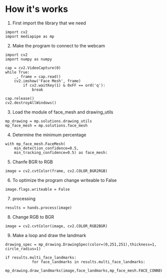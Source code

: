# How it's works
1. First import the library that we need
````
import cv2
import mediapipe as mp
````
2. Make the program to connect to the webcam
```
import cv2
import numpy as numpy

cap = cv2.VideoCapture(0)
while True:
    _, frame = cap.read()
    cv2.imshow('Face Mesh', frame)
        if cv2.waitKey(1) & 0xFF == ord('q'):
            break

cap.release()
cv2.destroyAllWindows()
`````
3. Load the module of face_mesh and drawing_utils
````
mp_drawing = mp.solutions.drawing_utils
mp_face_mesh = mp.solutions.face_mesh
````
4. Determine the minimum percentage
````
with mp_face_mesh.FaceMesh(
    min_detection_confidence=0.5,
    min_tracking_confidence=0.5) as face_mesh:
````
5. Chanfe BGR to RGB
````
image = cv2.cvtColor(frame, cv2.COLOR_BGR2RGB)
````
6. To optimize the program change writeable to False
````
image.flags.writeable = False
````
7. processing
````
results = hands.process(image)
````
8. Change RGB to BGR 
````
image = cv2.cvtColor(image, cv2.COLOR_RGB2BGR)
````
9. Make a loop and draw the landmark 
````
drawing_spec = mp_drawing.DrawingSpec(color=(0,251,251),thickness=1, circle_radius=1)

if results.multi_face_landmarks:
            for face_landmarks in results.multi_face_landmarks:
                mp_drawing.draw_landmarks(image,face_landmarks,mp_face_mesh.FACE_CONNECTIONS,drawing_spec,drawing_spec)
````                                        
